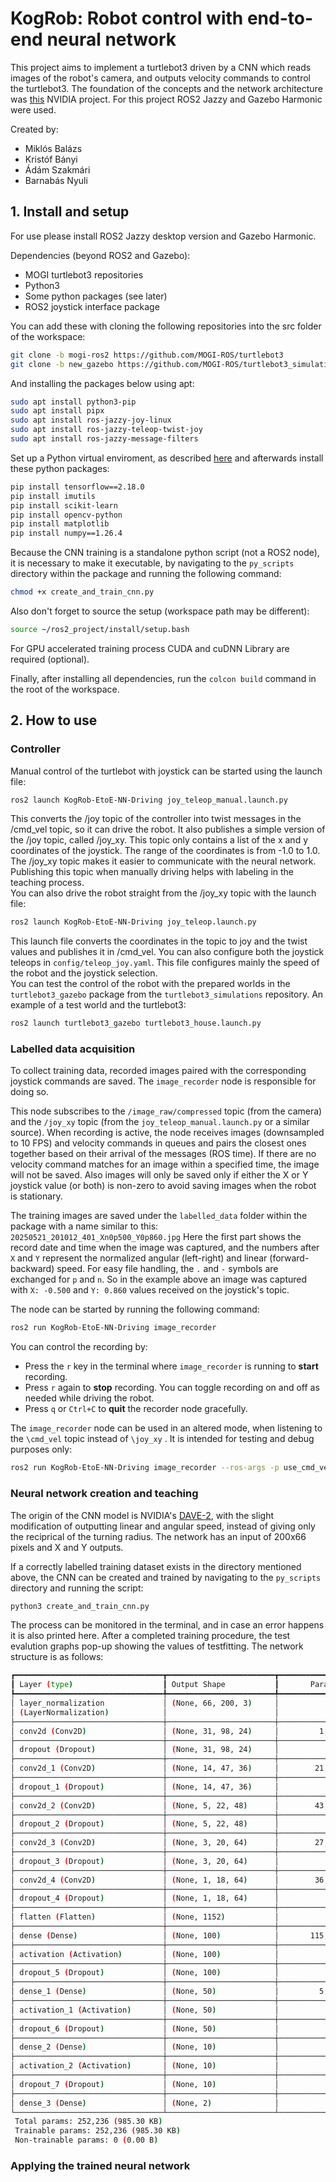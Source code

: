 # KogRob: Robot control with end-to-end neural network
 
This project aims to implement a turtlebot3 driven by a CNN which reads images of the robot's camera, and outputs velocity commands to control the turtlebot3.
The foundation of the concepts and the network architecture was [this](https://developer.nvidia.com/blog/deep-learning-self-driving-cars/) NVIDIA project.
For this project ROS2 Jazzy and Gazebo Harmonic were used.

Created by:
- Miklós Balázs
- Kristóf Bányi
- Ádám Szakmári
- Barnabás Nyuli


## 1. Install and setup

For use please install ROS2 Jazzy desktop version and Gazebo Harmonic.


Dependencies (beyond ROS2 and Gazebo):
- MOGI turtlebot3 repositories
- Python3
- Some python packages (see later)
- ROS2 joystick interface package

You can add these with cloning the following repositories into the src folder of the workspace:

```bash
git clone -b mogi-ros2 https://github.com/MOGI-ROS/turtlebot3
git clone -b new_gazebo https://github.com/MOGI-ROS/turtlebot3_simulations
```
And installing the packages below using apt:
```bash
sudo apt install python3-pip
sudo apt install pipx
sudo apt install ros-jazzy-joy-linux
sudo apt install ros-jazzy-teleop-twist-joy
sudo apt install ros-jazzy-message-filters
```

Set up a Python virtual enviroment, as described [here](https://github.com/MOGI-ROS/Week-1-8-Cognitive-robotics?tab=readme-ov-file#line-following)
and afterwards install these python packages:
```bash
pip install tensorflow==2.18.0
pip install imutils
pip install scikit-learn
pip install opencv-python
pip install matplotlib
pip install numpy==1.26.4
```

Because the CNN training is a standalone python script (not a ROS2 node), it is necessary to make it executable, by navigating to the ```py_scripts``` directory within the package and running the following command:
```bash
chmod +x create_and_train_cnn.py
```

Also don't forget to source the setup (workspace path may be different):

```bash
source ~/ros2_project/install/setup.bash
```

For GPU accelerated training process CUDA and cuDNN Library are required (optional).

Finally, after installing all dependencies, run the ```colcon build``` command in the root of the workspace.


## 2. How to use


### Controller
Manual control of the turtlebot with joystick can be started using the launch file:
```bash
ros2 launch KogRob-EtoE-NN-Driving joy_teleop_manual.launch.py
```
This converts the /joy topic of the controller into twist messages in the /cmd_vel topic, so it can drive the robot. It also publishes a simple version of the /joy topic, called /joy_xy. This topic only contains a list of the x and y coordinates of the joystick. The range of the coordinates is from -1.0 to 1.0. The /joy_xy topic makes it easier to communicate with the neural network. Publishing this topic when manually driving helps with labeling in the teaching process.\
You can also drive the robot straight from the /joy_xy topic with the launch file:
```bash
ros2 launch KogRob-EtoE-NN-Driving joy_teleop.launch.py
```
This launch file converts the coordinates in the topic to joy and the twist values and publishes it in /cmd_vel. You can also configure both the joystick teleops in ```config/teleop_joy.yaml```. This file configures mainly the speed of the robot and the joystick selection.\
You can test the control of the robot with the prepared worlds in the ```turtlebot3_gazebo``` package from the ```turtlebot3_simulations``` repository. An example of a test world and the turtlebot3:
```bash
ros2 launch turtlebot3_gazebo turtlebot3_house.launch.py
```

### Labelled data acquisition

To collect training data, recorded images paired with the corresponding joystick commands are saved. The `image_recorder` node is responsible for doing so. 

This node subscribes to the `/image_raw/compressed` topic (from the camera) and the `/joy_xy` topic (from the `joy_teleop_manual.launch.py` or a similar source).
When recording is active, the node receives images (downsampled to 10 FPS) and velocity commands in queues and pairs the closest ones together based on their arrival of the messages (ROS time).
If there are no velocity command matches for an image within a specified time, the image will not be saved. 
Also images will only be saved only if either the X or Y joystick value (or both) is non-zero to avoid saving images when the robot is stationary.

The training images are saved under the `labelled_data` folder within the package with a name similar to this: `20250521_201012_401_Xn0p500_Y0p860.jpg`
Here the first part shows the record date and time when the image was captured, and the numbers after `X` and `Y` represent the normalized angular (left-right) and linear (forward-backward) speed.
For easy file handling, the `.` and `-` symbols are exchanged for `p` and `n`. So in the example above an image was captured with `X: -0.500` and `Y: 0.860` values received on the joystick's topic.

The node can be started by running the following command:

```bash
ros2 run KogRob-EtoE-NN-Driving image_recorder
```
You can control the recording by:
*   Press the `r` key in the terminal where `image_recorder` is running to **start** recording.
*   Press `r` again to **stop** recording. You can toggle recording on and off as needed while driving the robot.
*   Press `q` or `Ctrl+C` to **quit** the recorder node gracefully.



The ```image_recorder``` node can be used in an altered mode, when listening to the ```\cmd_vel``` topic instead of ```\joy_xy``` . It is intended for testing and debug purposes only:
```bash
ros2 run KogRob-EtoE-NN-Driving image_recorder --ros-args -p use_cmd_vel:=True
```

### Neural network creation and teaching

The origin of the CNN model is NVIDIA's [DAVE-2](https://developer.nvidia.com/blog/deep-learning-self-driving-cars/), with the slight modification of outputting linear and angular speed, instead of giving only the reciprical of the turning radius.
The network has an input of 200x66 pixels and X and Y outputs.

If a correctly labelled training dataset exists in the directory mentioned above, the CNN can be created and trained by navigating to the `py_scripts` directory and running the script:

```bash
python3 create_and_train_cnn.py
```
The process can be monitored in the terminal, and in case an error happens it is also printed here.
After a completed training procedure, the test evalution graphs pop-up showing the values of testfitting. The network structure is as follows:

```bash
┏━━━━━━━━━━━━━━━━━━━━━━━━━━━━━━━━━┳━━━━━━━━━━━━━━━━━━━━━━━━┳━━━━━━━━━━━━━━━┓
┃ Layer (type)                    ┃ Output Shape           ┃       Param   ┃
┡━━━━━━━━━━━━━━━━━━━━━━━━━━━━━━━━━╇━━━━━━━━━━━━━━━━━━━━━━━━╇━━━━━━━━━━━━━━━┩
│ layer_normalization             │ (None, 66, 200, 3)     │             6 │
│ (LayerNormalization)            │                        │               │
├─────────────────────────────────┼────────────────────────┼───────────────┤
│ conv2d (Conv2D)                 │ (None, 31, 98, 24)     │         1,824 │
├─────────────────────────────────┼────────────────────────┼───────────────┤
│ dropout (Dropout)               │ (None, 31, 98, 24)     │             0 │
├─────────────────────────────────┼────────────────────────┼───────────────┤
│ conv2d_1 (Conv2D)               │ (None, 14, 47, 36)     │        21,636 │
├─────────────────────────────────┼────────────────────────┼───────────────┤
│ dropout_1 (Dropout)             │ (None, 14, 47, 36)     │             0 │
├─────────────────────────────────┼────────────────────────┼───────────────┤
│ conv2d_2 (Conv2D)               │ (None, 5, 22, 48)      │        43,248 │
├─────────────────────────────────┼────────────────────────┼───────────────┤
│ dropout_2 (Dropout)             │ (None, 5, 22, 48)      │             0 │
├─────────────────────────────────┼────────────────────────┼───────────────┤
│ conv2d_3 (Conv2D)               │ (None, 3, 20, 64)      │        27,712 │
├─────────────────────────────────┼────────────────────────┼───────────────┤
│ dropout_3 (Dropout)             │ (None, 3, 20, 64)      │             0 │
├─────────────────────────────────┼────────────────────────┼───────────────┤
│ conv2d_4 (Conv2D)               │ (None, 1, 18, 64)      │        36,928 │
├─────────────────────────────────┼────────────────────────┼───────────────┤
│ dropout_4 (Dropout)             │ (None, 1, 18, 64)      │             0 │
├─────────────────────────────────┼────────────────────────┼───────────────┤
│ flatten (Flatten)               │ (None, 1152)           │             0 │
├─────────────────────────────────┼────────────────────────┼───────────────┤
│ dense (Dense)                   │ (None, 100)            │       115,300 │
├─────────────────────────────────┼────────────────────────┼───────────────┤
│ activation (Activation)         │ (None, 100)            │             0 │
├─────────────────────────────────┼────────────────────────┼───────────────┤
│ dropout_5 (Dropout)             │ (None, 100)            │             0 │
├─────────────────────────────────┼────────────────────────┼───────────────┤
│ dense_1 (Dense)                 │ (None, 50)             │         5,050 │
├─────────────────────────────────┼────────────────────────┼───────────────┤
│ activation_1 (Activation)       │ (None, 50)             │             0 │
├─────────────────────────────────┼────────────────────────┼───────────────┤
│ dropout_6 (Dropout)             │ (None, 50)             │             0 │
├─────────────────────────────────┼────────────────────────┼───────────────┤
│ dense_2 (Dense)                 │ (None, 10)             │           510 │
├─────────────────────────────────┼────────────────────────┼───────────────┤
│ activation_2 (Activation)       │ (None, 10)             │             0 │
├─────────────────────────────────┼────────────────────────┼───────────────┤
│ dropout_7 (Dropout)             │ (None, 10)             │             0 │
├─────────────────────────────────┼────────────────────────┼───────────────┤
│ dense_3 (Dense)                 │ (None, 2)              │            22 │
└─────────────────────────────────┴────────────────────────┴───────────────┘
 Total params: 252,236 (985.30 KB)
 Trainable params: 252,236 (985.30 KB)
 Non-trainable params: 0 (0.00 B)


```

### Applying the trained neural network



